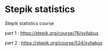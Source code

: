 # Stepik statistics
Stepik statistics course 

part 1 : https://stepik.org/course/76/syllabus 

part 2 : https://stepik.org/course/524/syllabus
